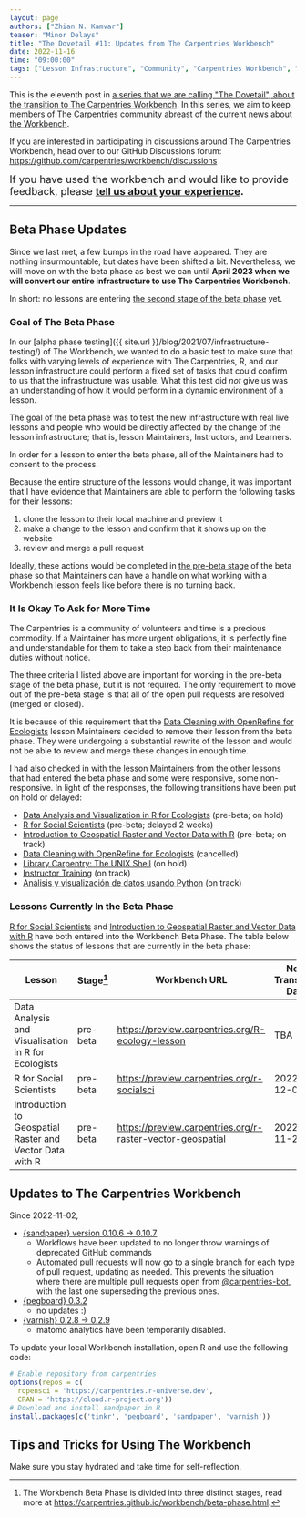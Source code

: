 ```yaml
---
layout: page
authors: ["Zhian N. Kamvar"]
teaser: "Minor Delays"
title: "The Dovetail #11: Updates from The Carpentries Workbench"
date: 2022-11-16
time: "09:00:00"
tags: ["Lesson Infrastructure", "Community", "Carpentries Workbench", "Beta", "Dovetail"]
---
```


This is the eleventh post in [a series that we are calling "The Dovetail",
about the transition to The Carpentries Workbench](https://carpentries.org/posts-by-tags/#blog-tag-dovetail).
In this series, we aim to keep members of The Carpentries community abreast of
the current news about [the Workbench](https://carpentries.github.io/workbench). 

If you are interested in participating in discussions around The Carpentries
Workbench, head over to our GitHub Discussions forum: <https://github.com/carpentries/workbench/discussions>

<span style='font-size: large;'>If you have used the workbench and would like to provide feedback, please
<b><a href='https://carpentries.typeform.com/to/KRBl4IZM'>tell us about your experience</a>.</b></span> 

---

## Beta Phase Updates

Since we last met, a few bumps in the road have appeared. They are nothing 
insurmountable, but dates have been shifted a bit. Nevertheless, we will move on
with the beta phase as best we can until **April 2023 when we will convert our
entire infrastructure to use The Carpentries Workbench**.

In short: no lessons are entering [the second stage of the beta phase](https://carpentries.github.io/workbench/beta-phase.html#beta) yet. 

### Goal of The Beta Phase

In our [alpha phase testing]({{ site.url }}/blog/2021/07/infrastructure-testing/)
of The Workbench, we wanted to do a basic test to make sure that folks with
varying levels of experience with The Carpentries, R, and our lesson
infrastructure could perform a fixed set of tasks that could confirm to us that
the infrastructure was usable. What this test did _not_ give us was an
understanding of how it would perform in a dynamic environment of a lesson. 

The goal of the beta phase was to test the new infrastructure with real live
lessons and people who would be directly affected by the change of the lesson
infrastructure; that is, lesson Maintainers, Instructors, and Learners. 

In order for a lesson to enter the beta phase, all of the Maintainers had to
consent to the process. 

Because the entire structure of the lessons would change, it was important
that I have evidence that Maintainers are able to perform the following tasks
for their lessons:

1. clone the lesson to their local machine and preview it
2. make a change to the lesson and confirm that it shows up on the website
3. review and merge a pull request

Ideally, these actions would be completed in [the pre-beta stage](https://carpentries.github.io/workbench/beta-phase.html#pre-beta) 
of the beta phase so that Maintainers can have a handle on what working with a 
Workbench lesson feels like before there is no turning back.

### It Is Okay To Ask for More Time

The Carpentries is a community of volunteers and time is a precious commodity.
If a Maintainer has more urgent obligations, it is perfectly fine and
understandable for them to take a step back from their maintenance duties
without notice.

The three criteria I listed above are important for working in the pre-beta stage
of the beta phase, but it is not required. The only requirement to move out of
the pre-beta stage is that all of the open pull requests are resolved (merged 
or closed).

It is because of this requirement that the [Data Cleaning with OpenRefine for Ecologists](https://github.com/datacarpentry/OpenRefine-ecology-lesson)
lesson Maintainers decided to remove their lesson from the beta phase. They were
undergoing a substantial rewrite of the lesson and would not be able to review and
merge these changes in enough time.

I had also checked in with the lesson Maintainers from the other lessons that
had entered the beta phase and some were responsive, some non-responsive. In
light of the responses, the following transitions have been put on hold or delayed:


 - [Data Analysis and Visualization in R for Ecologists](https://github.com/datacarpentry/R-ecology-lesson/) (pre-beta; on hold)
 - [R for Social Scientists](https://github.com/datacarpentry/r-socialsci/) (pre-beta; delayed 2 weeks)
 - [Introduction to Geospatial Raster and Vector Data with R](https://github.com/datacarpentry/r-raster-vector-geospatial/) (pre-beta; on track)
 - [Data Cleaning with OpenRefine for Ecologists](https://github.com/datacarpentry/OpenRefine-ecology-lesson/) (cancelled)
 - [Library Carpentry: The UNIX Shell](https://github.com/LibraryCarpentry/lc-shell/) (on hold)
 - [Instructor Training](https://github.com/carpentries/instructor-training/) (on track)
 - [Análisis y visualización de datos usando Python](https://github.com/datacarpentry/pthon-ecology-lesson-es/) (on track)


### Lessons Currently In the Beta Phase

[R for Social Scientists](https://datacarpentry.org/r-socialsci) and 
[Introduction to Geospatial Raster and Vector Data with R](https://datacarpentry.org/r-raster-vector-geospatial) 
have both entered into the Workbench Beta Phase. The table below shows the
status of lessons that are currently in the beta phase:

| Lesson                                                   | Stage[^1] |  Workbench URL                                               | Next Transition Date |
| -------------------------------------------------------- | --------- | ------------------------------------------------------------ | -------------------- |
| Data Analysis and Visualisation in R for Ecologists      | pre-beta  | <https://preview.carpentries.org/R-ecology-lesson>           | TBA                  |
| R for Social Scientists                                  | pre-beta  | <https://preview.carpentries.org/r-socialsci>                | 2022-12-06           |
| Introduction to Geospatial Raster and Vector Data with R | pre-beta  | <https://preview.carpentries.org/r-raster-vector-geospatial> | 2022-11-28           |

[^1]: The Workbench Beta Phase is divided into three distinct stages, read more at <https://carpentries.github.io/workbench/beta-phase.html>.

## Updates to The Carpentries Workbench

Since 2022-11-02, 

 - [{sandpaper} version 0.10.6 -> 0.10.7](https://carpentries.github.io/sandpaper/news/index.html#sandpaper-0107)
   - Workflows have been updated to no longer throw warnings of deprecated GitHub commands
   - Automated pull requests will now go to a single branch for each type of pull request, updating as needed.
     This prevents the situation where there are multiple pull requests open from [@carpentries-bot](https://github.com/carpentries-bot), 
     with the last one superseding the previous ones. 
 - [{pegboard} 0.3.2](https://carpentries.github.io/pegboard/news/index.html#pegboard-032)
   - no updates :)
 - [{varnish} 0.2.8 -> 0.2.9](https://carpentries.github.io/varnish/news/index.html#varnish-028)
   - matomo analytics have been temporarily disabled.

To update your local Workbench installation, open R and use the following code:

```r
# Enable repository from carpentries
options(repos = c(
  ropensci = 'https://carpentries.r-universe.dev',
  CRAN = 'https://cloud.r-project.org'))
# Download and install sandpaper in R
install.packages(c('tinkr', 'pegboard', 'sandpaper', 'varnish'))
```

## Tips and Tricks for Using The Workbench

Make sure you stay hydrated and take time for self-reflection. 
